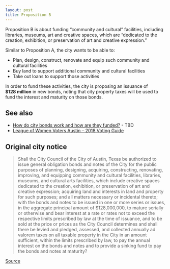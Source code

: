 ```yaml
---
layout: post
title: Proposition B
---
```


Proposition B is about funding “community and cultural” facilities, including libraries, museums, art and creative
spaces, which are “dedicated to the creation, exhibition, or preservation of art and creative expression.”

Similar to Proposition A, the city wants to be able to:

* Plan, design, construct, renovate and equip such community and cultural facilities
* Buy land to support additional community and cultural facilities
* Take out loans to support those activities

In order to fund these activities, the city is proposing an issuance of <nobr><strong>$128 million</strong></nobr> in
new bonds, noting that city property taxes will be used to fund the interest and maturity on those bonds.

<!--
## What do “community and cultural facilities” include in Austin?

TBD

## What do “art creative spaces” include?

TBD

## How much have we spent in the past in this category and on what types of projects?

TBD

## How many Austin city employees rely exclusively on this funding? Outside contractors?

TBD

## Evaluation

TBD
-->

## See also

* [How do city bonds work and how are they funded?](#) - TBD
* [League of Women Voters Austin – 2018 Voting Guide](https://lwvaustin.org/voter-guide/)

## Original city notice

> Shall the City Council of the City of Austin, Texas be authorized to issue general obligation bonds and notes of
> the City for the public purposes of planning, designing, acquiring, constructing, renovating, improving, and
> equipping community and cultural facilities, libraries, museums, and cultural arts facilities, which include creative
> spaces dedicated to the creation, exhibition, or preservation of art and creative expression; acquiring land and
> interests in land and property for such purposes; and all matters necessary or incidental thereto; with the bonds
> and notes to be issued in one or more series or issues, in the aggregate principal amount of $128,000,000, to
> mature serially or otherwise and bear interest at a rate or rates not to exceed the respective limits prescribed by
> law at the time of issuance, and to be sold at the price or prices as the City Council determines and shall there be
> levied and pledged, assessed, and collected annually ad valorem taxes on all taxable property in the City in an
> amount sufficient, within the limits prescribed by law, to pay the annual interest on the bonds and notes and to
> provide a sinking fund to pay the bonds and notes at maturity?

<p class="source"><a href="https://www.austintexas.gov/edims/document.cfm?id=307013">Source</a></p>
